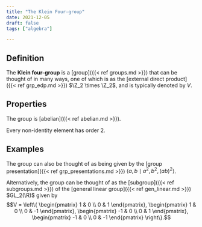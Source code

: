```yaml
---
title: "The Klein Four-group"
date: 2021-12-05
draft: false
tags: ["algebra"]

---
```



## Definition
The **Klein four-group** is a [group]({{< ref groups.md >}}) that can be thought of in many ways, one of which is as the [external direct product]({{< ref grp_edp.md >}}) $\Z_2 \times \Z_2$, and is typically denoted by $V$.

## Properties
The group is [abelian]({{< ref abelian.md >}}).

Every non-identity element has order $2$.

## Examples
The group can also be thought of as being given by the [group presentation]({{< ref grp_presentations.md >}}) $\langle a,b \mid a^2, b^2, (ab)^2 \rangle$.

Alternatively, the group can be thought of as the [subgroup]({{< ref subgroups.md >}}) of the [general linear group]({{< ref gen_linear.md >}}) $GL_2(\R)$ given by $$V = \left\{ \begin{pmatrix} 1 & 0 \\ 0 & 1 \end{pmatrix}, \begin{pmatrix} 1 & 0 \\ 0 & -1 \end{pmatrix}, \begin{pmatrix} -1 & 0 \\ 0 & 1 \end{pmatrix}, \begin{pmatrix} -1 & 0 \\ 0 & -1 \end{pmatrix} \right\}.$$